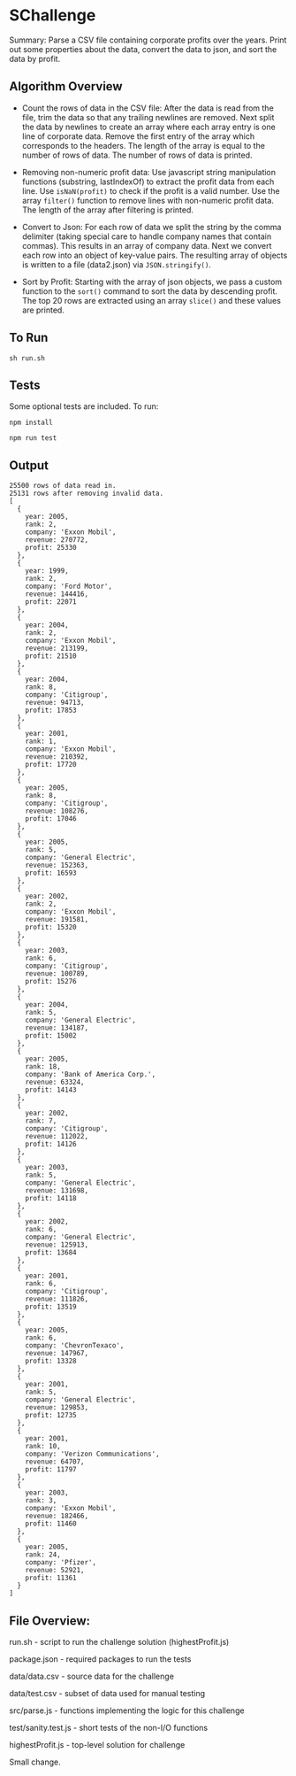 # SChallenge
Summary: Parse a CSV file containing corporate profits over the years. Print out some properties about the data, convert the data to json, and sort the data by profit.

## Algorithm Overview
* Count the rows of data in the CSV file: After the data is read from the file, trim the data so that any trailing newlines are removed. Next split the data by newlines to create an array where each array entry is one line of corporate data. Remove the first entry of the array which corresponds to the headers. The length of the array is equal to the number of rows of data. The number of rows of data is printed. 

* Removing non-numeric profit data: Use javascript string manipulation functions (substring, lastIndexOf) to extract the profit data from each line. Use `isNaN(profit)` to check if the profit is a valid number. Use the array `filter()` function to remove lines with non-numeric profit data. The length of the array after filtering is printed.

* Convert to Json: For each row of data we split the string by the comma delimiter (taking special care to handle company names that contain commas). This results in an array of company data. Next we convert each row into an object of key-value pairs. The resulting array of objects is written to a file (data2.json) via `JSON.stringify()`.

* Sort by Profit: Starting with the array of json objects, we pass a custom function to the `sort()` command to sort the data by descending profit. The top 20 rows are extracted using an array `slice()` and these values are printed.

## To Run
`sh run.sh`

## Tests
Some optional tests are included. To run:

`npm install`

`npm run test`

## Output
```
25500 rows of data read in.
25131 rows after removing invalid data.
[
  {
    year: 2005,
    rank: 2,
    company: 'Exxon Mobil',
    revenue: 270772,
    profit: 25330
  },
  {
    year: 1999,
    rank: 2,
    company: 'Ford Motor',
    revenue: 144416,
    profit: 22071
  },
  {
    year: 2004,
    rank: 2,
    company: 'Exxon Mobil',
    revenue: 213199,
    profit: 21510
  },
  {
    year: 2004,
    rank: 8,
    company: 'Citigroup',
    revenue: 94713,
    profit: 17853
  },
  {
    year: 2001,
    rank: 1,
    company: 'Exxon Mobil',
    revenue: 210392,
    profit: 17720
  },
  {
    year: 2005,
    rank: 8,
    company: 'Citigroup',
    revenue: 108276,
    profit: 17046
  },
  {
    year: 2005,
    rank: 5,
    company: 'General Electric',
    revenue: 152363,
    profit: 16593
  },
  {
    year: 2002,
    rank: 2,
    company: 'Exxon Mobil',
    revenue: 191581,
    profit: 15320
  },
  {
    year: 2003,
    rank: 6,
    company: 'Citigroup',
    revenue: 100789,
    profit: 15276
  },
  {
    year: 2004,
    rank: 5,
    company: 'General Electric',
    revenue: 134187,
    profit: 15002
  },
  {
    year: 2005,
    rank: 18,
    company: 'Bank of America Corp.',
    revenue: 63324,
    profit: 14143
  },
  {
    year: 2002,
    rank: 7,
    company: 'Citigroup',
    revenue: 112022,
    profit: 14126
  },
  {
    year: 2003,
    rank: 5,
    company: 'General Electric',
    revenue: 131698,
    profit: 14118
  },
  {
    year: 2002,
    rank: 6,
    company: 'General Electric',
    revenue: 125913,
    profit: 13684
  },
  {
    year: 2001,
    rank: 6,
    company: 'Citigroup',
    revenue: 111826,
    profit: 13519
  },
  {
    year: 2005,
    rank: 6,
    company: 'ChevronTexaco',
    revenue: 147967,
    profit: 13328
  },
  {
    year: 2001,
    rank: 5,
    company: 'General Electric',
    revenue: 129853,
    profit: 12735
  },
  {
    year: 2001,
    rank: 10,
    company: 'Verizon Communications',
    revenue: 64707,
    profit: 11797
  },
  {
    year: 2003,
    rank: 3,
    company: 'Exxon Mobil',
    revenue: 182466,
    profit: 11460
  },
  {
    year: 2005,
    rank: 24,
    company: 'Pfizer',
    revenue: 52921,
    profit: 11361
  }
]
```

## File Overview:
run.sh - script to run the challenge solution (highestProfit.js)

package.json - required packages to run the tests

data/data.csv - source data for the challenge

data/test.csv - subset of data used for manual testing

src/parse.js - functions implementing the logic for this challenge

test/sanity.test.js - short tests of the non-I/O functions

highestProfit.js - top-level solution for challenge

Small change.